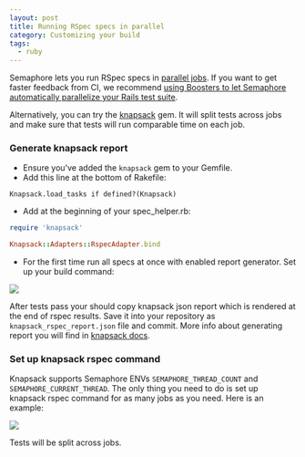 ```yaml
---
layout: post
title: Running RSpec specs in parallel
category: Customizing your build
tags:
  - ruby
---
```


Semaphore lets you run RSpec specs in [parallel jobs](https://semaphoreci.com/parallelism).
If you want to get faster feedback from CI, we recommend
[using Boosters to let Semaphore automatically parallelize your Rails test suite](/docs/about-boosters.html).

Alternatively, you can try the [knapsack](https://github.com/ArturT/knapsack) gem. It
will split tests across jobs and make sure that tests will run comparable time
on each job.

### Generate knapsack report

- Ensure you've added the `knapsack` gem to your Gemfile.
- Add this line at the bottom of Rakefile:
```
Knapsack.load_tasks if defined?(Knapsack)
```
- Add at the beginning of your spec_helper.rb:

```ruby
require 'knapsack'

Knapsack::Adapters::RspecAdapter.bind
```

- For the first time run all specs at once with enabled report generator. Set up
your build command:

<img src="/docs/assets/img/running-rspec-specs-in-threads/knapsack-generate-report.png" class="img-bordered-padding img-responsive">

After tests pass your should copy knapsack json report which is rendered at the
end of rspec results. Save it into your repository as
`knapsack_rspec_report.json` file and commit. More info about generating report
you will find in [knapsack docs](https://github.com/ArturT/knapsack#usage).

### Set up knapsack rspec command

Knapsack supports Semaphore ENVs `SEMAPHORE_THREAD_COUNT` and
`SEMAPHORE_CURRENT_THREAD`. The only thing you need to do is set up knapsack
rspec command for as many jobs as you need. Here is an example:

<img src="/docs/assets/img/running-rspec-specs-in-threads/knapsack-config-threads.png" class="img-bordered-padding img-responsive">

Tests will be split across jobs.
